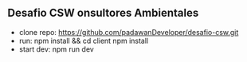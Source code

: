 ## Desafio CSW onsultores Ambientales

- clone repo: https://github.com/padawanDeveloper/desafio-csw.git
- run: npm install && cd client npm install
- start dev: npm run dev
